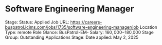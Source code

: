# Software Engineering Manager

Stage: Status: Applied
Job URL: https://careers-buspatrol.icims.com/jobs/1735/software-engineering-manager/job
Location Type: remote
Role Glance: BusPatrol-EM-
Salary: $160,000-$180,000
Stage Group: Outstanding Applications
Stage: Date applied: May 2, 2025